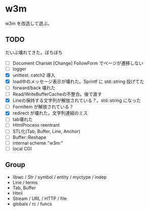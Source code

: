 # w3m

w3m を改造して遊ぶ。

## TODO

だいぶ壊れてきた。ぼちぼち

* [ ] Document Charset [Change] FollowForm でページが遷移しない
* [ ] logger
* [x] unittest. catch2 導入
* [x] load中のメッセージ表示が壊れた。Sprintf に std::string 投げてた
* [ ] forward/back 壊れた
* [ ] Read/WriteBufferCacheの不整合。後で直す
* [x] Lineの保持する文字列が解放されている？。std::string になった
* [ ] FormItem が解放されている？
* [x] redirect が壊れた。文字列連結のミス
* [ ] tab壊れた
* [ ] HtmlProcess reentrant
* [ ] STL化(Tab, Buffer, Line, Anchor)
* [ ] Buffer::Reshape
* [ ] internal scheme "w3m:"
* [ ] local CGI

## Group

* libwc / Str / symbol / entity / myctype / indep
* Line / terms
* Tab, Buffer
* Html
* Stream / URL / HTTP / file
* globals / rc / funcs
